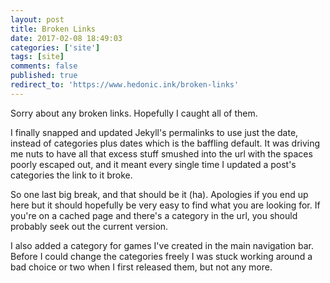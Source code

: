 ```yaml
---
layout: post
title: Broken Links
date: 2017-02-08 18:49:03
categories: ['site']
tags: [site]
comments: false
published: true
redirect_to: 'https://www.hedonic.ink/broken-links'
---
```


Sorry about any broken links. Hopefully I caught all of them.

I finally snapped and updated Jekyll's permalinks to use just the date, instead of categories plus dates which is the baffling default. It was driving me nuts to have all that excess stuff smushed into the url with the spaces poorly escaped out, and it meant every single time I updated a post's categories the link to it broke.

So one last big break, and that should be it (ha). Apologies if you end up here but it should hopefully be very easy to find what you are looking for. <!--more--> If you're on a cached page and there's a category in the url, you should probably seek out the current version.

I also added a category for games I've created in the main navigation bar. Before I could change the categories freely I was stuck working around a bad choice or two when I first released them, but not any more.
